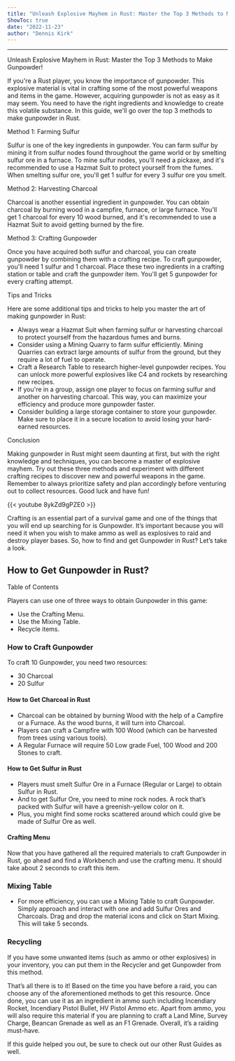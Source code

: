 ```yaml
---
title: "Unleash Explosive Mayhem in Rust: Master the Top 3 Methods to Make Gunpowder!"
ShowToc: true 
date: "2022-11-23"
author: "Dennis Kirk"
---
```

*****
Unleash Explosive Mayhem in Rust: Master the Top 3 Methods to Make Gunpowder!

If you're a Rust player, you know the importance of gunpowder. This explosive material is vital in crafting some of the most powerful weapons and items in the game. However, acquiring gunpowder is not as easy as it may seem. You need to have the right ingredients and knowledge to create this volatile substance. In this guide, we'll go over the top 3 methods to make gunpowder in Rust.

Method 1: Farming Sulfur

Sulfur is one of the key ingredients in gunpowder. You can farm sulfur by mining it from sulfur nodes found throughout the game world or by smelting sulfur ore in a furnace. To mine sulfur nodes, you'll need a pickaxe, and it's recommended to use a Hazmat Suit to protect yourself from the fumes. When smelting sulfur ore, you'll get 1 sulfur for every 3 sulfur ore you smelt.

Method 2: Harvesting Charcoal

Charcoal is another essential ingredient in gunpowder. You can obtain charcoal by burning wood in a campfire, furnace, or large furnace. You'll get 1 charcoal for every 10 wood burned, and it's recommended to use a Hazmat Suit to avoid getting burned by the fire.

Method 3: Crafting Gunpowder

Once you have acquired both sulfur and charcoal, you can create gunpowder by combining them with a crafting recipe. To craft gunpowder, you'll need 1 sulfur and 1 charcoal. Place these two ingredients in a crafting station or table and craft the gunpowder item. You'll get 5 gunpowder for every crafting attempt.

Tips and Tricks

Here are some additional tips and tricks to help you master the art of making gunpowder in Rust:

- Always wear a Hazmat Suit when farming sulfur or harvesting charcoal to protect yourself from the hazardous fumes and burns.
- Consider using a Mining Quarry to farm sulfur efficiently. Mining Quarries can extract large amounts of sulfur from the ground, but they require a lot of fuel to operate.
- Craft a Research Table to research higher-level gunpowder recipes. You can unlock more powerful explosives like C4 and rockets by researching new recipes.
- If you're in a group, assign one player to focus on farming sulfur and another on harvesting charcoal. This way, you can maximize your efficiency and produce more gunpowder faster.
- Consider building a large storage container to store your gunpowder. Make sure to place it in a secure location to avoid losing your hard-earned resources.

Conclusion

Making gunpowder in Rust might seem daunting at first, but with the right knowledge and techniques, you can become a master of explosive mayhem. Try out these three methods and experiment with different crafting recipes to discover new and powerful weapons in the game. Remember to always prioritize safety and plan accordingly before venturing out to collect resources. Good luck and have fun!

{{< youtube 8ykZd9gPZE0 >}} 



Crafting is an essential part of a survival game and one of the things that you will end up searching for is Gunpowder. It’s important because you will need it when you wish to make ammo as well as explosives to raid and destroy player bases. So, how to find and get Gunpowder in Rust? Let’s take a look.
 
## How to Get Gunpowder in Rust?
 

 
Table of Contents
 
Players can use one of three ways to obtain Gunpowder in this game:
 
- Use the Crafting Menu.
 - Use the Mixing Table.
 - Recycle items.

 
### How to Craft Gunpowder
 
To craft 10 Gunpowder, you need two resources:
 
- 30 Charcoal
 - 20 Sulfur

 
#### How to Get Charcoal in Rust
 
- Charcoal can be obtained by burning Wood with the help of a Campfire or a Furnace. As the wood burns, it will turn into Charcoal.
 - Players can craft a Campfire with 100 Wood (which can be harvested from trees using various tools).
 - A Regular Furnace will require 50 Low grade Fuel, 100 Wood and 200 Stones to craft.

 
#### How to Get Sulfur in Rust
 
- Players must smelt Sulfur Ore in a Furnace (Regular or Large) to obtain Sulfur in Rust.
 - And to get Sulfur Ore, you need to mine rock nodes. A rock that’s packed with Sulfur will have a greenish-yellow color on it.
 - Plus, you might find some rocks scattered around which could give be made of Sulfur Ore as well.

 
#### Crafting Menu
 
Now that you have gathered all the required materials to craft Gunpowder in Rust, go ahead and find a Workbench and use the crafting menu. It should take about 2 seconds to craft this item.
 
### Mixing Table
 
- For more efficiency, you can use a Mixing Table to craft Gunpowder. Simply approach and interact with one and add Sulfur Ores and Charcoals. Drag and drop the material icons and click on Start Mixing. This will take 5 seconds.

 
### Recycling
 
If you have some unwanted items (such as ammo or other explosives) in your inventory, you can put them in the Recycler and get Gunpowder from this method.
 
That’s all there is to it! Based on the time you have before a raid, you can choose any of the aforementioned methods to get this resource. Once done, you can use it as an ingredient in ammo such including Incendiary Rocket, Incendiary Pistol Bullet, HV Pistol Ammo etc. Apart from ammo, you will also require this material if you are planning to craft a Land Mine, Survey Charge, Beancan Grenade as well as an F1 Grenade. Overall, it’s a raiding must-have.
 
If this guide helped you out, be sure to check out our other Rust Guides as well.




